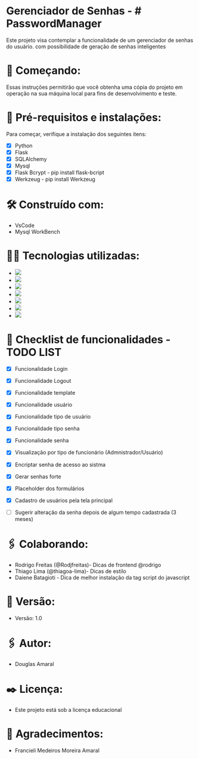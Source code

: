  # Gerenciador de Senhas - # PasswordManager
 Este projeto visa contemplar a funcionalidade de um gerenciador de senhas do usuário. com possibilidade de geração
 de senhas inteligentes

# :rocket: Começando:
Essas instruções permitirão que você obtenha uma cópia do projeto em operação na sua máquina local para fins de desenvolvimento e teste.

# :wrench: Pré-requisitos e instalações:
Para começar, verifique a instalação dos seguintes itens:
- [X] Python 
- [X] Flask
- [X] SQLAlchemy
- [X] Mysql
- [X] Flask Bcrypt  - pip install flask-bcript
- [X] Werkzeug - pip install Werkzeug

# :hammer_and_wrench: Construído com:
- VsCode
- Mysql WorkBench

# :man_technologist: Tecnologias utilizadas:
- <img src="https://img.shields.io/badge/HTML5-E34F26?style=for-the-badge&logo=html5&logoColor=white" />
- <img src="https://img.shields.io/badge/CSS3-1572B6?style=for-the-badge&logo=css3&logoColor=white" />
- <img src="https://img.shields.io/badge/Bootstrap-563D7C?style=for-the-badge&logo=bootstrap&logoColor=white" />
- <img src="https://img.shields.io/badge/JavaScript-F7DF1E?style=for-the-badge&logo=javascript&logoColor=white" />
- <img src="https://img.shields.io/badge/Python-3776AB?style=for-the-badge&logo=python&logoColor=white" />
- <img src="https://img.shields.io/badge/Flask-000000?style=for-the-badge&logo=flask&logoColor=white" />
- <img src="https://img.shields.io/badge/MySQL-00000F?style=for-the-badge&logo=mysql&logoColor=white" />


# :memo: Checklist de funcionalidades - TODO LIST
- [X] Funcionalidade Login
- [X] Funcionalidade Logout
- [X] Funcionalidade template
- [X] Funcionalidade usuário
- [X] Funcionalidade tipo de usuário
- [X] Funcionalidade tipo senha
- [X] Funcionalidade senha
- [X] Visualização por tipo de funcionário (Admnistrador/Usuário)
- [X] Encriptar senha de acesso ao sistma
- [X] Gerar senhas forte
- [X] Placeholder dos formulários
- [X] Cadastro de usuários pela tela principal
- [ ] Sugerir alteração da senha depois de algum tempo cadastrada (3 meses)


# :paperclips: Colaborando:
- Rodrigo Freitas (@Rodjfreitas)- Dicas de frontend @rodrigo
- Thiago Lima (@thiagoa-lima)- Dicas de estilo
- Daiene Batagioti - Dica de melhor instalação da tag script do javascript

# :pushpin: Versão:
- Versão: 1.0

# :paperclips: Autor:
- Douglas Amaral

# :black_nib: Licença:
- Este projeto está sob a licença educacional

# :gift: Agradecimentos:
- Francieli Medeiros Moreira Amaral


